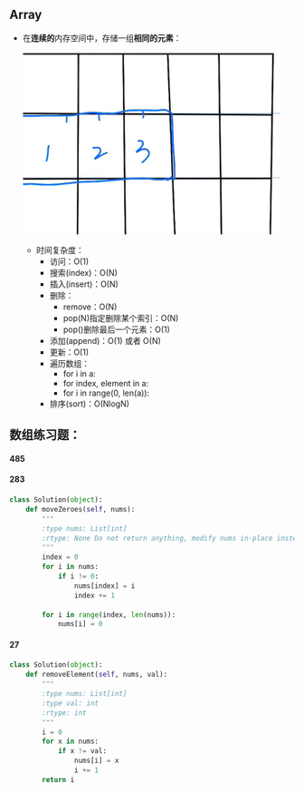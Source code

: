 ## Array
- 在**连续的**内存空间中，存储一组**相同的元素**：

    ![alt text](image.png)

    - 时间复杂度：
        - 访问：O(1)
        - 搜索(index)：O(N)
        - 插入(insert)：O(N)
        - 删除：
            - remove：O(N)
            - pop(N)指定删除某个索引：O(N)
            - pop()删除最后一个元素：O(1)
        - 添加(append)：O(1) 或者 O(N)
        - 更新：O(1)
        - 遍历数组：
            - for i in a:
            - for index, element in a:
            - for i in range(0, len(a)):
        - 排序(sort)：O(NlogN)
## 数组练习题：
#### 485
#### 283
```py
class Solution(object):
    def moveZeroes(self, nums):
        """
        :type nums: List[int]
        :rtype: None Do not return anything, modify nums in-place instead.
        """
        index = 0
        for i in nums:
            if i != 0:
                nums[index] = i
                index += 1
        
        for i in range(index, len(nums)):
            nums[i] = 0
```
#### 27
```py
class Solution(object):
    def removeElement(self, nums, val):
        """
        :type nums: List[int]
        :type val: int
        :rtype: int
        """
        i = 0
        for x in nums:
            if x != val:
                nums[i] = x
                i += 1
        return i
```